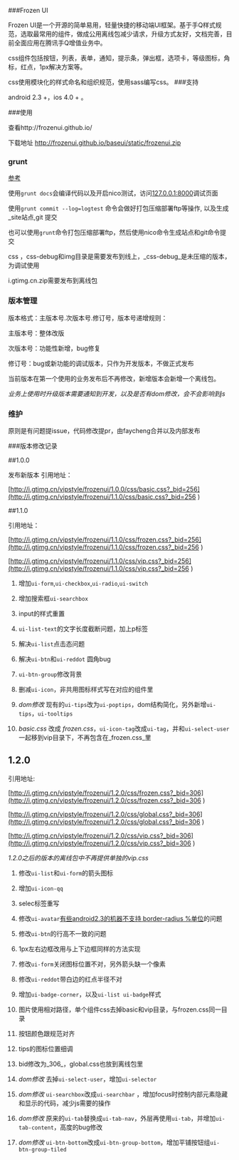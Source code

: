 
###Frozen UI

Frozen UI是一个开源的简单易用，轻量快捷的移动端UI框架。基于手Q样式规范，选取最常用的组件，做成公用离线包减少请求，升级方式友好，文档完善，目前全面应用在腾讯手Q增值业务中。

css组件包括按钮，列表，表单，通知，提示条，弹出框，选项卡，等级图标，角标，红点，1px解决方案等。

css使用模块化的样式命名和组织规范，使用sass编写css。
###支持

android 2.3 +，ios 4.0 + 。

###使用

查看http://frozenui.github.io/

下载地址 http://frozenui.github.io/baseui/static/frozenui.zip

### grunt

[参考](https://github.com/QQVIPTeam/team/issues/5)

使用`grunt docs`会编译代码以及开启nico测试，访问[127.0.0.1:8000](127.0.0.1:8000)调试页面

使用`grunt commit --log=logtest` 命令会做好打包压缩部署ftp等操作, 以及生成_site站点,git 提交

也可以使用`grunt`命令打包压缩部署ftp，然后使用nico命令生成站点和git命令提交

css ，css-debug和img目录是需要发布到线上，_css-debug_是未压缩的版本，为调试使用

i.gtimg.cn.zip需要发布到离线包


### 版本管理

版本格式：主版本号.次版本号.修订号，版本号递增规则：

主版本号：整体改版

次版本号：功能性新增，bug修复

修订号：bug或新功能的调试版本，只作为开发版本，不做正式发布

当前版本在第一个使用的业务发布后不再修改，新增版本会新增一个离线包。

_业务上使用时升级版本需要通知到开发，以及是否有dom修改，会不会影响到js_

### 维护

原则是有问题提issue，代码修改提pr，由faycheng合并以及内部发布

###版本修改记录

##1.0.0

发布新版本
引用地址：

[http://i.gtimg.cn/vipstyle/frozenui/1.0.0/css/basic.css?_bid=256](http://i.gtimg.cn/vipstyle/frozenui/1.1.0/css/basic.css?_bid=256 )

##1.1.0

引用地址：

[http://i.gtimg.cn/vipstyle/frozenui/1.1.0/css/frozen.css?_bid=256](http://i.gtimg.cn/vipstyle/frozenui/1.1.0/css/frozen.css?_bid=256 )

[http://i.gtimg.cn/vipstyle/frozenui/1.1.0/css/vip.css?_bid=256](http://i.gtimg.cn/vipstyle/frozenui/1.1.0/css/vip.css?_bid=256 )

1. 增加`ui-form`,`ui-checkbox`,`ui-radio`,`ui-switch`

2. 增加搜索框`ui-searchbox`

3. input的样式重置

4. `ui-list-text`的文字长度截断问题，加上p标签

5. 解决`ui-list`点击态问题

6. 解决`ui-btn`和`ui-reddot` 圆角bug

7. `ui-btn-group`修改背景

8. 删减`ui-icon`，非共用图标样式写在对应的组件里

9. _dom修改_ 现有的`ui-tips`改为`ui-poptips`，dom结构简化，另外新增`ui-tips`，`ui-tooltips`

10. _basic.css_ 改成 _frozen.css_，`ui-icon-tag`改成`ui-tag`，并和`ui-select-user`一起移到vip目录下，不再包含在_frozen.css_里


## 1.2.0


引用地址: 

[http://i.gtimg.cn/vipstyle/frozenui/1.2.0/css/frozen.css?_bid=306](http://i.gtimg.cn/vipstyle/frozenui/1.2.0/css/frozen.css?_bid=306 )

[http://i.gtimg.cn/vipstyle/frozenui/1.2.0/css/global.css?_bid=306](http://i.gtimg.cn/vipstyle/frozenui/1.2.0/css/global.css?_bid=306 )

[http://i.gtimg.cn/vipstyle/frozenui/1.2.0/css/vip.css?_bid=306](http://i.gtimg.cn/vipstyle/frozenui/1.2.0/css/vip.css?_bid=306 )

_1.2.0之后的版本的离线包中不再提供单独的vip.css_

1. 修改`ui-list`和`ui-form`的箭头图标

2. 增加`ui-icon-qq`

3. selec标签重写

4. 修改`ui-avatar`[有些android2.3的机器不支持 border-radius %单位](https://github.com/frozenui/baseui/issues/9)的问题

5. 修改`ui-btn`的行高不一致的问题

6. 1px左右边框改用与上下边框同样的方法实现

7. 修改`ui-form`关闭图标位置不对，另外箭头缺一个像素

8. 修改`ui-reddot`带白边的红点半径不对

9. 增加`ui-badge-corner`，以及`ui-list ui-badge`样式

10. 图片使用相对路径，单个组件css去掉basic和vip目录，与frozen.css同一目录

11. 按钮颜色跟规范对齐

12. tips的图标位置细调

13. bid修改为_306_，global.css也放到离线包里

14. _dom修改_ 去掉`ui-select-user`，增加`ui-selector`

15. _dom修改_ `ui-searchbox`改成`ui-searchbar` ，增加focus时控制内部元素隐藏和显示的代码，减少js需要的操作

16. _dom修改_ 原来的`ui-tab`替换成`ui-tab-nav`，外层再使用`ui-tab`，并增加`ui-tab-content`，高度的bug修改

17. _dom修改_ `ui-btn-bottom`改成`ui-btn-group-bottom`，增加平铺按钮组`ui-btn-group-tiled`


